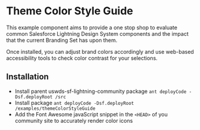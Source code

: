# Theme Color Style Guide

This example component aims to provide a one stop shop to evaluate common Salesforce Lightning Design System components and the impact that the current Branding Set has upon them.

Once installed, you can adjust brand colors accordingly and use web-based accessibility tools to check color contrast for your selections.

## Installation

- Install parent uswds-sf-lightning-community package `ant deployCode -Dsf.deployRoot /src`
- Install package `ant deployCode -Dsf.deployRoot /examples/themeColorStyleGuide`
- Add the Font Awesome javaScript snippet in the `<HEAD>` of you community site to accurately render color icons
